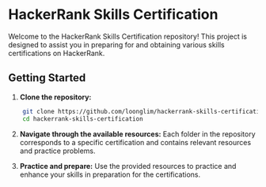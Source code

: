 # HackerRank Skills Certification

Welcome to the HackerRank Skills Certification repository! This project is designed to assist you in preparing for and obtaining various skills certifications on HackerRank.

## Getting Started

1. **Clone the repository:**

```bash
    git clone https://github.com/loonglim/hackerrank-skills-certification.git
    cd hackerrank-skills-certification
```

2. **Navigate through the available resources:**
Each folder in the repository corresponds to a specific certification and contains relevant resources and practice problems.

3. **Practice and prepare:**
Use the provided resources to practice and enhance your skills in preparation for the certifications.